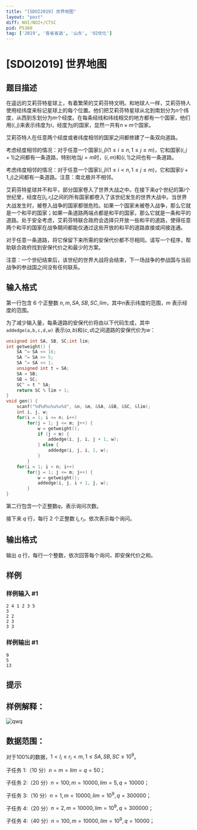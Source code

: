 ```yaml
---
title: "[SDOI2019] 世界地图"
layout: "post"
diff: NOI/NOI+/CTSC
pid: P5360
tag: ['2019', '各省省选', '山东', 'O2优化']
---
```

# [SDOI2019] 世界地图
## 题目描述

在遥远的艾莉芬特星球上，有着繁荣的艾莉芬特文明。和地球人一样，艾莉芬特人使用经纬度来标记星球上的每个位置。他们把艾莉芬特星球从北到南划分为$n$个纬度，从西到东划分为$m$个经度。在每条经线和纬线相交的地方都有一个国家，他们用$(i,j)$来表示纬度为$i$，经度为$j$的国家，显然一共有$n\times  m$个国家。

艾莉芬特人在任意两个经度或者纬度相邻的国家之间都修建了一条双向道路。

考虑经度相邻的情况：对于任意一个国家$(i,j)(1\leq i\leq n,1\leq j\leq m)$，它和国家$(i,j+1)$之间都有一条道路，特别地当$j=m$时，$(i,m)$和$(i,1)$之间也有一条道路。

考虑纬度相邻的情况：对于任意一个国家$(i,j)(1\leq i<n,1\leq j\leq m)$，它和国家$(i+1,j)$之间都有一条道路。注意：南北极并不相邻。

艾莉芬特星球并不和平，部分国家卷入了世界大战之中。在接下来$q$个世纪的第$i$个世纪里，经度在$[l_i,r_i]$之间的所有国家都卷入了该世纪发生的世界大战中。当世界大战发生时，被卷入战争的国家都很危险。如果一个国家未被卷入战争，那么它就是一个和平的国家；如果一条道路两端点都是和平的国家，那么它就是一条和平的道路。处于安全考虑，艾莉芬特联合政府会选择只开放一些和平的道路，使得任意两个和平的国家在战争期间都能仅通过这些开放的和平的道路直接或间接连通。

对于任意一条道路，将它保留下来所需的安保代价都不尽相同。请写一个程序，帮助联合政府找到安保代价之和最少的方案。

注意：一个世纪结束后，该世纪的世界大战将会结束，下一场战争的参战国与当前战争的参战国之间没有任何联系。
## 输入格式

第一行包含 $6$ 个正整数 $n,m,SA,SB,SC,lim$，其中$n$表示纬度的范围，$m$ 表示经度的范围。

为了减少输入量，每条道路的安保代价将由以下代码生成，其中 $\texttt{addedge(a,b,c,d,w)}$ 表示$(a,b)$和$(c,d)$之间道路的安保代价为$w$：

```cpp
unsigned int SA, SB, SC;int lim;
int getweight() {
    SA ^= SA << 16;
    SA ^= SA >> 5;
    SA ^= SA << 1;
    unsigned int t = SA;
    SA = SB;
    SB = SC;
    SC^ = t ^ SA;
    return SC % lim + 1;
}
void gen() {
    scanf("%d%d%u%u%u%d", &n, &m, &SA, &SB, &SC, &lim);
    int i, j, w;
    for(i = 1; i <= n; i++)
        for(j = 1; j <= m; j++) {
            w = getweight();
            if (j < m) {
                addedge(i, j, i, j + 1, w);
            } else {
                addedge(i, j, i, 1, w);
            }
        }
    for(i = 1; i < n; i++)
        for(j = 1; j <= m; j++) {
            w = getweight();
            addedge(i, j, i + 1, j, w);
        }
}
```

第二行包含一个正整数$q$，表示询问次数。

接下来 $q$ 行，每行 $2$ 个正整数 $l_i,r_i$，依次表示每个询问。
## 输出格式

输出 $q$ 行，每行一个整数，依次回答每个询问，即安保代价之和。
## 样例

### 样例输入 #1
```
2 4 1 2 3 5
3
2 2
2 3
3 3
```
### 样例输出 #1
```
9
5
13
```
## 提示

## 样例解释：

![qwq](https://cdn.luogu.com.cn/upload/pic/58230.png )

## 数据范围：

对于$100\%$的数据，$1<l_i\leq r_i<m,1\leq SA,SB,SC\leq 10^9$。

子任务 $1$:（$10$ 分）$n=m=lim=q=50$；

子任务 $2$:（$20$ 分）$n=100,m=10000,lim=5,q=10000$；

子任务 $3$:（$10$ 分）$n=1,m=10000,lim=10^9,q=300000$；

子任务 $4$:（$20$ 分）$n=2,m=10000,lim=10^9,q=300000$；

子任务 $4$:（$40$ 分）$n=100,m=10000,lim=10^9,q=10000$；
